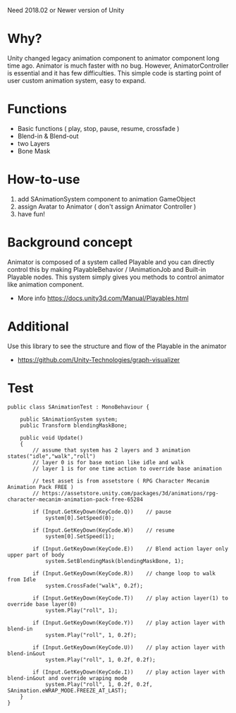 Need 2018.02 or Newer version of Unity  

# Why?
Unity changed legacy animation component to animator component long time ago. Animator is much faster with no bug. However, AnimatorController is essential and it has few difficulties. This simple code is starting point of user custom animation system, easy to expand.  

# Functions
* Basic functions ( play, stop, pause, resume, crossfade )
* Blend-in & Blend-out
* two Layers
* Bone Mask

# How-to-use
1. add SAnimationSystem component to animation GameObject
2. assign Avatar to Animator ( don't assign Animator Controller )
3. have fun!  

# Background concept
Animator is composed of a system called Playable and you can directly control this by making PlayableBehavior / IAnimationJob and Built-in Playable nodes. This system simply gives you methods to control animator like animation component. 
* More info https://docs.unity3d.com/Manual/Playables.html  

# Additional
Use this library to see the structure and flow of the Playable in the animator
* https://github.com/Unity-Technologies/graph-visualizer

# Test
```
public class SAnimationTest : MonoBehaviour {

    public SAnimationSystem system;
    public Transform blendingMaskBone;

    public void Update()
    {
        // assume that system has 2 layers and 3 animation states("idle","walk","roll")
        // layer 0 is for base motion like idle and walk
        // layer 1 is for one time action to override base animation

        // test asset is from assetstore ( RPG Character Mecanim Animation Pack FREE )
        // https://assetstore.unity.com/packages/3d/animations/rpg-character-mecanim-animation-pack-free-65284

        if (Input.GetKeyDown(KeyCode.Q))    // pause
            system[0].SetSpeed(0);

        if (Input.GetKeyDown(KeyCode.W))    // resume
            system[0].SetSpeed(1);

        if (Input.GetKeyDown(KeyCode.E))    // Blend action layer only upper part of body
            system.SetBlendingMask(blendingMaskBone, 1);

        if (Input.GetKeyDown(KeyCode.R))    // change loop to walk from Idle 
            system.CrossFade("walk", 0.2f);

        if (Input.GetKeyDown(KeyCode.T))    // play action layer(1) to override base layer(0)
            system.Play("roll", 1);     

        if (Input.GetKeyDown(KeyCode.Y))    // play action layer with blend-in
            system.Play("roll", 1, 0.2f);

        if (Input.GetKeyDown(KeyCode.U))    // play action layer with blend-in&out
            system.Play("roll", 1, 0.2f, 0.2f);

        if (Input.GetKeyDown(KeyCode.I))    // play action layer with blend-in&out and override wraping mode
            system.Play("roll", 1, 0.2f, 0.2f, SAnimation.eWRAP_MODE.FREEZE_AT_LAST);
    }
}
```
